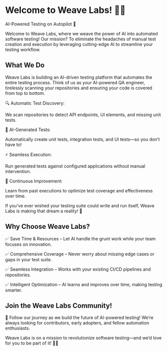 # Welcome to Weave Labs! 🧵🤖

AI-Powered Testing on Autopilot 🚀

Welcome to Weave Labs, where we weave the power of AI into automated software testing! Our mission? To eliminate the headaches of manual test creation and execution by leveraging cutting-edge AI to streamline your testing workflow.

## What We Do

Weave Labs is building an AI-driven testing platform that automates the entire testing process. Think of us as your AI-powered QA engineer, tirelessly scanning your repositories and ensuring your code is covered from top to bottom.

🔍 Automatic Test Discovery:

We scan repositories to detect API endpoints, UI elements, and missing unit tests.

📝 AI-Generated Tests:

Automatically create unit tests, integration tests, and UI tests—so you don’t have to!

⚡ Seamless Execution:

Run generated tests against configured applications without manual intervention.

🔄 Continuous Improvement:

Learn from past executions to optimize test coverage and effectiveness over time.

If you've ever wished your testing suite could write and run itself, Weave Labs is making that dream a reality! 🎉

## Why Choose Weave Labs?

✅ Save Time & Resources – Let AI handle the grunt work while your team focuses on innovation.

✅ Comprehensive Coverage – Never worry about missing edge cases or gaps in your test suite.

✅ Seamless Integration – Works with your existing CI/CD pipelines and repositories.

✅ Intelligent Optimization – AI learns and improves over time, making testing smarter.

## Join the Weave Labs Community!

🚀 Follow our journey as we build the future of AI-powered testing! We’re always looking for contributors, early adopters, and fellow automation enthusiasts.

Weave Labs is on a mission to revolutionize software testing—and we’d love for you to be part of it! 🧵✨

